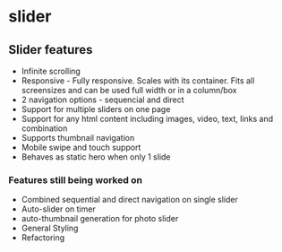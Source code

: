 # slider
<h2>Slider features</h2>
	<ul>
		<li>Infinite scrolling</li>
		<li>Responsive - Fully responsive. Scales with its container. 
		 Fits all screensizes and can be used full width or in a column/box</li>
		<li>2 navigation options - sequencial and direct</li>
		<li>Support for multiple sliders on one page</li>
		<li>Support for any html content including images, video, text, links and combination</li>
		<li>Supports thumbnail navigation</li>
		<li>Mobile swipe and touch support</li>
		<li>Behaves as static hero when only 1 slide</li>
	</ul>
	<h3>Features still being worked on</h3>
	<ul>
		<li>Combined sequential and direct navigation on single slider</li>
		<li>Auto-slider on timer</li>
		<li>auto-thumbnail generation for photo slider</li>
		<li>General Styling</li>
		<li>Refactoring</li>
	</ul>